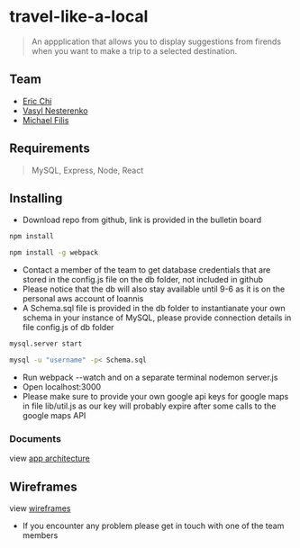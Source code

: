 # travel-like-a-local
> An appplication that allows you to display suggestions from firends when you want to make a trip to a selected destination.

## Team

  -  [Eric Chi](https://github.com/echi81)
  -  [Vasyl Nesterenko](https://github.com/vasyl-n)
  -  [Michael Filis](https://github.com/mjraybk07)

## Requirements
> MySQL, Express, Node, React

## Installing

  -  Download repo from github, link is provided in the bulletin board

  ```sh
  npm install
  ```
  ```sh
  npm install -g webpack
  ```
  -  Contact a member of the team to get database credentials that are stored in the config.js file on the db folder, not included in github
  -  Please notice that the db will also stay available until 9-6 as it is on the personal aws account of Ioannis
  -  A Schema.sql file is provided in the db folder to instantianate your own schema in your instance of MySQL, please provide connection details in file config.js of db folder

  ```sh
  mysql.server start
  ```

  ```sh
  mysql -u "username" -p< Schema.sql
  ```

  -  Run webpack --watch and on a separate terminal nodemon server.js
  -  Open localhost:3000
  -  Please make sure to provide your own google api keys for google maps in file lib/util.js as our key will probably expire after some calls to the google maps API

### Documents

view [app architecture](https://github.com/BenevolentBactrians/travel-like-a-local/wiki/App-Architecture)

## Wireframes

view [wireframes](https://github.com/BenevolentBactrians/travel-like-a-local/wiki/Wireframes)

  -  If you encounter any problem please get in touch with one of the team members




